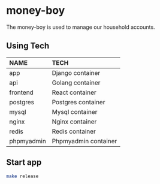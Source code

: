 # money-boy
The money-boy is used to manage our household accounts.

## Using Tech

|NAME|TECH|
|:----|:----|
|app|Django container|
|api|Golang container|
|frontend|React container|
|postgres|Postgres container|
|mysql|Mysql container|
|nginx|Nginx container|
|redis|Redis container|
|phpmyadmin|Phpmyadmin container|

## Start app

```bash
make release
```

